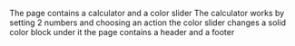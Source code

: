 The page contains a calculator and a color slider
The calculator works by setting 2 numbers and choosing an action
the color slider changes a solid color block under it
the page contains a header and a footer
